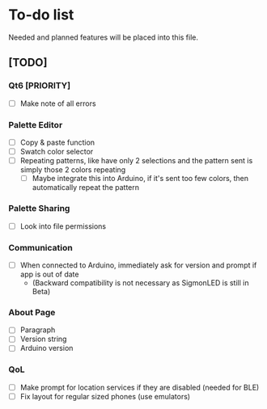 # To-do list

Needed and planned features will be placed into this file.

## [TODO]

### Qt6 [PRIORITY]
- [ ] Make note of all errors

### Palette Editor
- [ ] Copy & paste function
- [ ] Swatch color selector
- [ ] Repeating patterns, like have only 2 selections and the pattern sent is simply those 2 colors repeating
	- [ ] Maybe integrate this into Arduino, if it's sent too few colors, then automatically repeat the pattern

### Palette Sharing
- [ ] Look into file permissions

### Communication
- [ ] When connected to Arduino, immediately ask for version and prompt if app is out of date
	- (Backward compatibility is not necessary as SigmonLED is still in Beta)

### About Page
- [ ] Paragraph
- [ ] Version string
- [ ] Arduino version

### QoL
- [ ] Make prompt for location services if they are disabled (needed for BLE)
- [ ] Fix layout for regular sized phones (use emulators)
